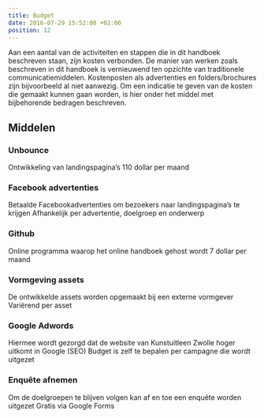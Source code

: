 ```yaml
---
title: Budget
date: 2016-07-29 15:52:00 +02:00
position: 12
---
```


Aan een aantal van de activiteiten en stappen die in dit handboek beschreven staan, zijn kosten verbonden. De manier van werken zoals beschreven in dit handboek is vernieuwend ten opzichte van traditionele communicatiemiddelen. Kostenposten als advertenties en folders/brochures zijn bijvoorbeeld al niet aanwezig. Om een indicatie te geven van de kosten die gemaakt kunnen gaan worden, is hier onder het middel met bijbehorende bedragen beschreven. 

## Middelen

### Unbounce				
Ontwikkeling van landingspagina’s 
110 dollar per maand

### Facebook advertenties			
Betaalde Facebookadvertenties om bezoekers naar landingspagina’s te krijgen
Afhankelijk per advertentie, doelgroep en onderwerp

### Github					
Online programma waarop het online handboek gehost wordt
7 dollar per maand

### Vormgeving assets
De ontwikkelde assets worden opgemaakt bij een externe vormgever
Variërend per asset

### Google Adwords 
Hiermee wordt gezorgd dat de website van Kunstuitleen Zwolle hoger uitkomt in Google (SEO)
Budget is zelf te bepalen per campagne die wordt uitgezet 

### Enquête afnemen			
Om de doelgroepen te blijven volgen kan af en toe een enquête worden uitgezet 
Gratis via Google Forms
